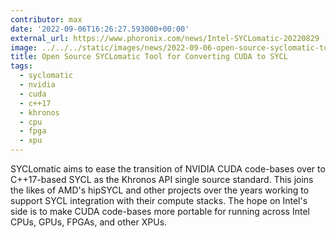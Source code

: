 ```yaml
---
contributor: max
date: '2022-09-06T16:26:27.593000+00:00'
external_url: https://www.phoronix.com/news/Intel-SYCLomatic-20220829
image: ../../../static/images/news/2022-09-06-open-source-syclomatic-tool-for-converting-cuda-to-sycl.webp
title: Open Source SYCLomatic Tool for Converting CUDA to SYCL
tags:
  - syclomatic
  - nvidia
  - cuda
  - c++17
  - khronos
  - cpu
  - fpga
  - xpu
---
```


SYCLomatic aims to ease the transition of NVIDIA CUDA code-bases over to C++17-based SYCL as the Khronos API single
source standard. This joins the likes of AMD's hipSYCL and other projects over the years working to support SYCL
integration with their compute stacks. The hope on Intel's side is to make CUDA code-bases more portable for running
across Intel CPUs, GPUs, FPGAs, and other XPUs.
